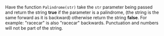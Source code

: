 Have the function ```Palindrome(str)``` take the ```str``` parameter being passed and return the string **true** if the parameter is a palindrome, (the string is the same forward as it is backward) otherwise return the string **false**. For example: "racecar" is also "racecar" backwards. Punctuation and numbers will not be part of the string.
